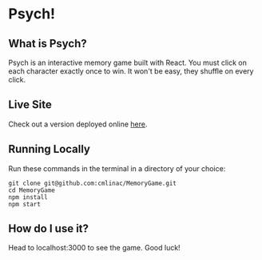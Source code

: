 # Psych!

## What is Psych?
Psych is an interactive memory game built with React. You must click on each character exactly once to win. It won't be easy, they shuffle on every click.

## Live Site

Check out a version deployed online [here](https://cmlinac.github.io/Psych/).

## Running Locally

Run these commands in the terminal in a directory of your choice:
  
    git clone git@github.com:cmlinac/MemoryGame.git
    cd MemoryGame
    npm install
    npm start

## How do I use it?
Head to localhost:3000 to see the game. Good luck!
